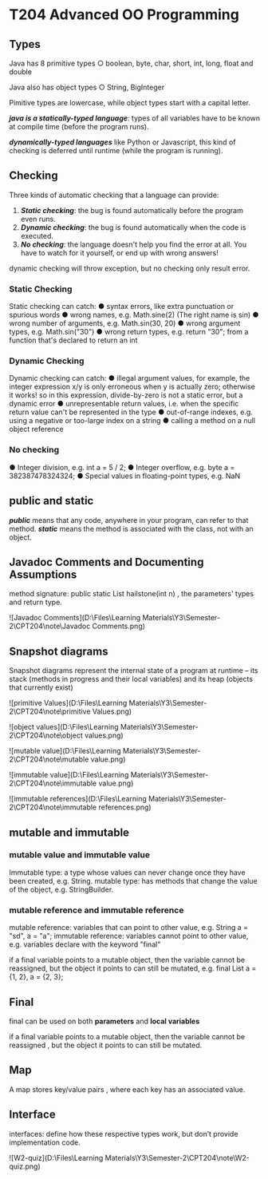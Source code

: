 # T204 Advanced OO Programming
## Types
Java has 8 primitive types
○ boolean, byte, char, short, int, long, float and double

Java also has object types
○ String, BigInteger

Pimitive types are lowercase, while object types start with a capital letter.



***java is a statically-typed language***:  types of all variables have to be known at compile time (before the program runs).

***dynamically-typed languages*** like Python or Javascript, this kind of checking is deferred until runtime (while the program is running).

## Checking
Three kinds of automatic checking that a language can provide:
1. ***Static checking***: the bug is found automatically before the program even runs.
2. ***Dynamic checking***: the bug is found automatically when the code is executed.
3. ***No checking***: the language doesn't help you find the error at all. You have to watch for it yourself, or end up with wrong answers!

dynamic checking will throw exception, but no checking only result error.

### Static Checking
Static checking can catch:
● syntax errors, like extra punctuation or spurious words
● wrong names, e.g. Math.sine(2) (The right name is sin)
● wrong number of arguments, e.g. Math.sin(30, 20)
● wrong argument types, e.g. Math.sin("30")
● wrong return types, e.g. return "30"; from a function that's declared to return an int

### Dynamic Checking
Dynamic checking can catch:
● illegal argument values, for example, the integer expression x/y is only erroneous when y is actually zero; otherwise it works!
so in this expression, divide-by-zero is not a static error, but a dynamic error
● unrepresentable return values, i.e. when the specific return value can't be represented in the type
● out-of-range indexes, e.g. using a negative or too-large index on a string
● calling a method on a null object reference 

### No checking
● Integer division, e.g. int a = 5 / 2;
● Integer overflow, e.g. byte a = 382387478324324;
● Special values in floating-point types, e.g. NaN

## public and static
***public*** means that any code, anywhere in your program, can refer to that method.
***static*** means the method is associated with the class, not with an object.

## Javadoc Comments and Documenting Assumptions

method signature: public static List<Integer> hailstone(int n) , the parameters' types and return type.

![Javadoc Comments](D:\Files\Learning Materials\Y3\Semester-2\CPT204\note\Javadoc Comments.png)

## Snapshot diagrams
Snapshot diagrams represent the internal state of a program at runtime – its stack (methods in progress and their local variables) and its heap (objects that currently exist)

![primitive Values](D:\Files\Learning Materials\Y3\Semester-2\CPT204\note\primitive Values.png)

![object values](D:\Files\Learning Materials\Y3\Semester-2\CPT204\note\object values.png)

![mutable value](D:\Files\Learning Materials\Y3\Semester-2\CPT204\note\mutable value.png)

![immutable value](D:\Files\Learning Materials\Y3\Semester-2\CPT204\note\immutable value.png)

![immutable references](D:\Files\Learning Materials\Y3\Semester-2\CPT204\note\immutable references.png)

## mutable and immutable
### mutable value and immutable value
Immutable type: a type whose values can never change once they have been created, e.g. String.
mutable type: has methods that change the value of the object, e.g. StringBuilder.

### mutable reference and immutable reference
mutable reference: variables that can point to other value, e.g. String a = "sd", a = "a";
immutable reference: variables cannot point to other value, e.g. variables declare with the keyword "final"

if a final variable points to a mutable object, then the variable cannot be reassigned, but the object it points to can still be mutated, e.g. final List a = {1, 2}, a = {2, 3};


## Final

final can be used on both **parameters** and **local variables**

if a final variable points to a mutable object, then the variable cannot be reassigned , but the object it points to can still be mutated.

## Map

A map stores key/value pairs , where each key has an associated value.


## Interface
interfaces: define how these respective types work, but don’t provide implementation code.



![W2-quiz](D:\Files\Learning Materials\Y3\Semester-2\CPT204\note\W2-quiz.png)
